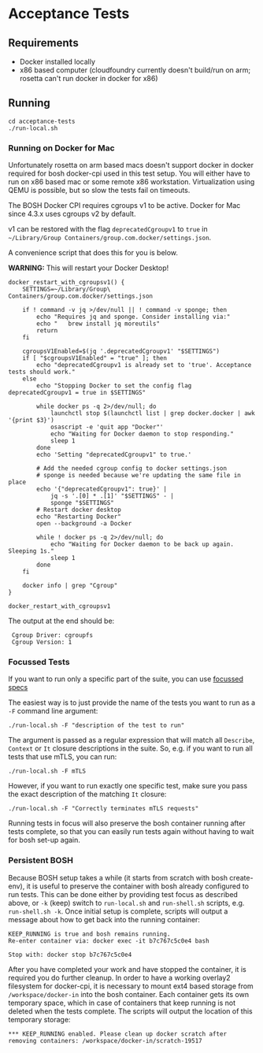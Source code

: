 # Acceptance Tests

## Requirements

* Docker installed locally
* x86 based computer (cloudfoundry currently doesn't build/run on arm; rosetta can't run docker in docker for x86)

## Running

```shell
cd acceptance-tests
./run-local.sh
```

### Running on Docker for Mac

Unfortunately rosetta on arm based macs doesn't support docker in docker required for bosh docker-cpi used in this test setup. You will either have to run on x86 based mac or some remote x86 workstation. Virtualization using QEMU is possible, but so slow the tests fail on timeouts.

The BOSH Docker CPI requires cgroups v1 to be active. Docker for Mac since 4.3.x uses cgroups v2 by default.

v1 can be restored with the flag `deprecatedCgroupv1` to `true` in `~/Library/Group Containers/group.com.docker/settings.json`.

A convenience script that does this for you is below.

**WARNING:** This will restart your Docker Desktop!

```shell
docker_restart_with_cgroupsv1() {
    SETTINGS=~/Library/Group\ Containers/group.com.docker/settings.json

    if ! command -v jq >/dev/null || ! command -v sponge; then
        echo "Requires jq and sponge. Consider installing via:"
        echo "   brew install jq moreutils"
        return
    fi

    cgroupsV1Enabled=$(jq '.deprecatedCgroupv1' "$SETTINGS")
    if [ "$cgroupsV1Enabled" = "true" ]; then
        echo "deprecatedCgroupv1 is already set to 'true'. Acceptance tests should work."
    else
        echo "Stopping Docker to set the config flag deprecatedCgroupv1 = true in $SETTINGS"

        while docker ps -q 2>/dev/null; do
            launchctl stop $(launchctl list | grep docker.docker | awk '{print $3}')
            osascript -e 'quit app "Docker"'
            echo "Waiting for Docker daemon to stop responding."
            sleep 1
        done
        echo 'Setting "deprecatedCgroupv1" to true.'

        # Add the needed cgroup config to docker settings.json
        # sponge is needed because we're updating the same file in place
        echo '{"deprecatedCgroupv1": true}' |
            jq -s '.[0] * .[1]' "$SETTINGS" - |
            sponge "$SETTINGS"
        # Restart docker desktop
        echo "Restarting Docker"
        open --background -a Docker

        while ! docker ps -q 2>/dev/null; do
            echo "Waiting for Docker daemon to be back up again. Sleeping 1s."
            sleep 1
        done
    fi

    docker info | grep "Cgroup"
}

docker_restart_with_cgroupsv1
```

The output at the end should be:
```plain
 Cgroup Driver: cgroupfs
 Cgroup Version: 1
```

### Focussed Tests

If you want to run only a specific part of the suite, you can use [focussed specs](https://onsi.github.io/ginkgo/#focused-specs)

The easiest way is to just provide the name of the tests you want to run as a `-F` command line argument:

```shell
./run-local.sh -F "description of the test to run"
```

The argument is passed as a regular expression that will match all `Describe`, `Context` or `It` closure descriptions in the suite.
So, e.g. if you want to run all tests that use mTLS, you can run:

```shell
./run-local.sh -F mTLS
```

However, if you want to run exactly one specific test, make sure you pass the exact description of the matching `It` closure:

```shell
./run-local.sh -F "Correctly terminates mTLS requests"
```

Running tests in focus will also preserve the bosh container running after tests complete, so that you can easily run tests again without having to wait for bosh set-up again.

### Persistent BOSH

Because BOSH setup takes a while (it starts from scratch with bosh create-env), it is useful to preserve the container with bosh already configured to run tests. This can be done either by providing test focus as described above, or `-k` (keep) switch to `run-local.sh` and `run-shell.sh` scripts, e.g. `run-shell.sh -k`. Once initial setup is complete, scripts will output a message about how to get back into the running container:

```text
KEEP_RUNNING is true and bosh remains running.
Re-enter container via: docker exec -it b7c767c5c0e4 bash

Stop with: docker stop b7c767c5c0e4
```

After you have completed your work and have stopped the container, it is required you do further cleanup. In order to have a working overlay2 filesystem for docker-cpi, it is necessary to mount ext4 based storage from `/workspace/docker-in` into the bosh container. Each container gets its own temporary space, which in case of containers that keep running is not deleted when the tests complete. The scripts will output the location of this temporary storage:

```text
*** KEEP_RUNNING enabled. Please clean up docker scratch after removing containers: /workspace/docker-in/scratch-19517
```
